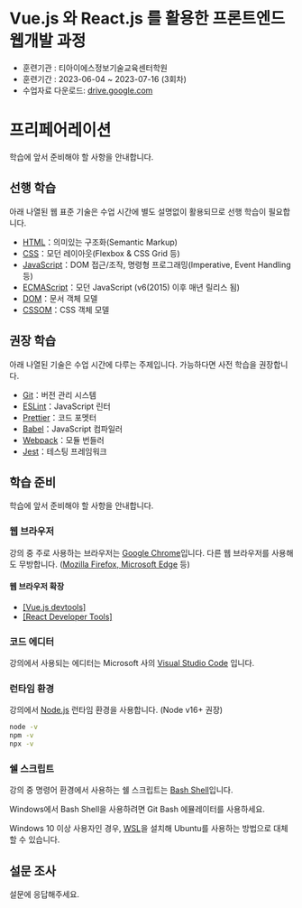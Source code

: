 #  Vue.js 와 React.js 를 활용한 프론트엔드 웹개발 과정
- 훈련기관 : 티아이에스정보기술교육센터학원
- 훈련기간 : 2023-06-04 ~ 2023-07-16 (3회차)
- 수업자료 다운로드: <a target="_blank" href="https://drive.google.com/file/d/1xGkjCzlq7qsto_Kf70VBYG1mVEaC6DGA/view?usp=drive_link">drive.google.com</a>

# 프리페어레이션

학습에 앞서 준비해야 할 사항을 안내합니다.


## 선행 학습

아래 나열된 웹 표준 기술은 수업 시간에 별도 설명없이 활용되므로 선행 학습이 필요합니다.

- <a target="_blank" href="https://developer.mozilla.org/ko/docs/Web/HTML">HTML</a>：의미있는 구조화(Semantic Markup)
- <a target="_blank" href="https://developer.mozilla.org/ko/docs/Web/CSS">CSS</a>：모던 레이아웃(Flexbox & CSS Grid 등)
- <a target="_blank" href="https://ko.javascript.info/">JavaScript</a>：DOM 접근/조작, 명령형 프로그래밍(Imperative, Event Handling 등)
- <a target="_blank" href="https://www.ecma-international.org/publications-and-standards/standards/ecma-262/">ECMAScript</a>：모던 JavaScript (v6(2015) 이후 매년 릴리스 됨)
- <a target="_blank" href="https://developer.mozilla.org/ko/docs/Web/API/Document_Object_Model">DOM</a>：문서 객체 모델
- <a target="_blank" href="https://developer.mozilla.org/ko/docs/Web/API/CSS_Object_Model">CSSOM</a>：CSS 객체 모델

## 권장 학습

아래 나열된 기술은 수업 시간에 다루는 주제입니다. 가능하다면 사전 학습을 권장합니다.

- <a target="_blank" href="https://git-scm.com/">Git</a>：버전 관리 시스템
- <a target="_blank" href="https://eslint.org/">ESLint</a>：JavaScript 린터
- <a target="_blank" href="https://prettier.io/">Prettier</a>：코드 포멧터
- <a target="_blank" href="https://babeljs.io/">Babel</a>：JavaScript 컴파일러
- <a target="_blank" href="https://webpack.js.org/">Webpack</a>：모듈 번들러
- <a target="_blank" href="https://jestjs.io/">Jest</a>：테스팅 프레임워크


## 학습 준비

학습에 앞서 준비해야 할 사항을 안내합니다.

### 웹 브라우저

강의 중 주로 사용하는 브라우저는 <a target="_blank" href="https://www.google.com/intl/ko/chrome/">Google Chrome</a>입니다.
다른 웹 브라우저를 사용해도 무방합니다. (<a target="_blank" href="https://browsehappy.com/">Mozilla Firefox, Microsoft Edge</a> 등)

#### 웹 브라우저 확장

- <a target="_blank" href="https://chrome.google.com/webstore/detail/vuejs-devtools/ljjemllljcmogpfapbkkighbhhppjdbg">[Vue.js devtools]</a>
- <a target="_blank" href="https://chrome.google.com/webstore/detail/react-developer-tools/fmkadmapgofadopljbjfkapdkoienihi?hl=ko">[React Developer Tools]</a>

### 코드 에디터

강의에서 사용되는 에디터는 Microsoft 사의 <a target="_blank" href="https://code.visualstudio.com/">Visual Studio Code</a> 입니다.

### 런타임 환경

강의에서 <a target="_blank" href="https://nodejs.org/ko/">Node.js</a> 런타임 환경을 사용합니다. (Node v16+ 권장)

```sh
node -v
npm -v
npx -v
```

### 쉘 스크립트

강의 중 명령어 환경에서 사용하는 쉘 스크립트는 <a target="_blank" href="https://ko.wikipedia.org/wiki/%EB%B0%B0%EC%8B%9C_(%EC%9C%A0%EB%8B%89%EC%8A%A4_%EC%85%B8">Bash Shell</a>입니다.

Windows에서 Bash Shell을 사용하려면 Git Bash 에뮬레이터를 사용하세요.

Windows 10 이상 사용자인 경우, <a target="_blank" href="https://docs.microsoft.com/ko-kr/windows/wsl/about">WSL</a>을 설치해 Ubuntu를 사용하는 방법으로 대체할 수 있습니다.


## 설문 조사

설문에 응답해주세요.
